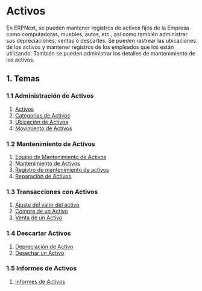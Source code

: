 <!-- add-breadcrumbs -->
# Activos

En ERPNext, se pueden mantener registros de activos fijos de la Empresa como computadoras, muebles, autos, etc., así como también administrar sus depreciaciones, ventas o descartes. Se pueden rastrear las ubicaciones de los activos y mantener registros de los empleados que los están utilizando. También se pueden administrar los detalles de mantenimiento de los activos. 

## 1. Temas

### 1.1 Administración de Activos
1. [Activos](/docs/user/manual/es/asset/asset)
1. [Categorías de Activos](/docs/user/manual/es/asset/asset-category)
1. [Ubicación de Activos](/docs/user/manual/es/asset/asset-location)
1. [Movimiento de Activos](/docs/user/manual/es/asset/asset-movement)

### 1.2 Mantenimiento de Activos
1. [Equipo de Mantenimiento de Activos](/docs/user/manual/es/asset/asset-maintenance-team)
1. [Mantenimiento de Activos](/docs/user/manual/es/asset/asset-maintenance)
1. [Registro de mantenimiento de activos](/docs/user/manual/es/asset/asset-maintenance-log)
1. [Reparación de Activos](/docs/user/manual/es/asset/asset-repair)

### 1.3 Transacciones con Activos
1. [Ajuste del valor del activo](/docs/user/manual/es/asset/asset-value-adjustment)
1. [Compra de un Activo](/docs/user/manual/es/asset/purchasing-an-asset)
1. [Venta de un Activo](/docs/user/manual/es/asset/selling-an-asset)

### 1.4 Descartar Activos
1. [Depreciación de Activo](/docs/user/manual/es/asset/asset-depreciation)
1. [Desechar un Activo](/docs/user/manual/es/asset/scrapping-an-asset)

### 1.5 Informes de Activos
1. [Informes de Activos](/docs/user/manual/es/asset/asset-reports)
